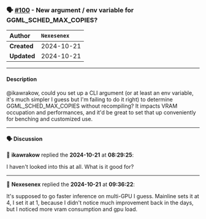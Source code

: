 ### 🗣️ [#100](https://github.com/ikawrakow/ik_llama.cpp/discussions/100) - New argument / env variable for GGML_SCHED_MAX_COPIES?

| **Author** | `Nexesenex` |
| :--- | :--- |
| **Created** | 2024-10-21 |
| **Updated** | 2024-10-21 |

---

#### Description

@ikawrakow, could you set up a CLI argument (or at least an env variable, it's much simpler I guess but I'm failing to do it right) to determine GGML_SCHED_MAX_COPIES without recompiling? It impacts VRAM occupation and performances, and it'd be great to set that up conveniently for benching and customized use.

---

#### 🗣️ Discussion

👤 **ikawrakow** replied the **2024-10-21** at **08:29:25**:<br>

I haven't looked into this at all. What is it good for?

---

👤 **Nexesenex** replied the **2024-10-21** at **09:36:22**:<br>

It's supposed to go faster inference on multi-GPU I guess. Mainline sets it at 4, I set it at 1, because I didn't notice much improvement back in the days, but I noticed more vram consumption and gpu load.